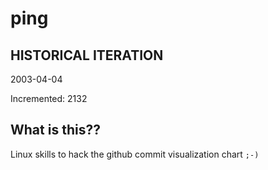 # ping

## HISTORICAL ITERATION
2003-04-04

Incremented: 2132

## What is this?? 
Linux skills to hack the github commit visualization chart `;-)`
